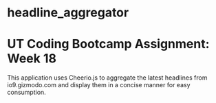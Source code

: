 # headline_aggregator
# UT Coding Bootcamp Assignment: Week 18

This application uses Cheerio.js to aggregate the latest headlines from io9.gizmodo.com and display them in a concise manner for easy consumption.

